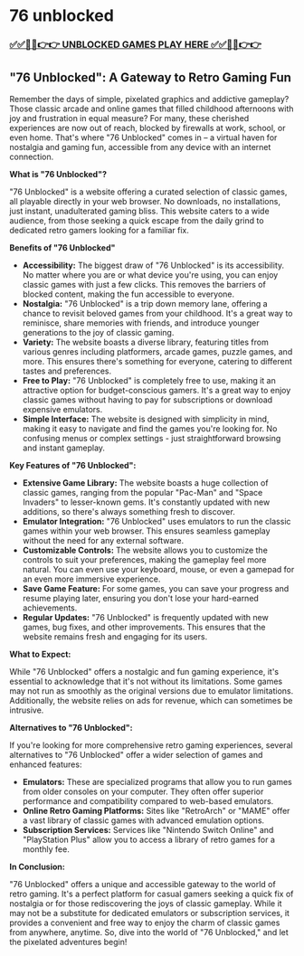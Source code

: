 # 76 unblocked

### [✅✅🔴🔴👉👉 UNBLOCKED GAMES PLAY HERE ✅✅🔴🔴👉👉](https://topstoryindia.com)

## "76 Unblocked": A Gateway to Retro Gaming Fun

Remember the days of simple, pixelated graphics and addictive gameplay? Those classic arcade and online games that filled childhood afternoons with joy and frustration in equal measure?  For many, these cherished experiences are now out of reach, blocked by firewalls at work, school, or even home. That's where "76 Unblocked" comes in – a virtual haven for nostalgia and gaming fun, accessible from any device with an internet connection.

**What is "76 Unblocked"?**

"76 Unblocked" is a website offering a curated selection of classic games, all playable directly in your web browser. No downloads, no installations, just instant, unadulterated gaming bliss. This website caters to a wide audience, from those seeking a quick escape from the daily grind to dedicated retro gamers looking for a familiar fix.  

**Benefits of "76 Unblocked"**

* **Accessibility:** The biggest draw of "76 Unblocked" is its accessibility. No matter where you are or what device you're using, you can enjoy classic games with just a few clicks. This removes the barriers of blocked content, making the fun accessible to everyone.
* **Nostalgia:** "76 Unblocked" is a trip down memory lane, offering a chance to revisit beloved games from your childhood. It's a great way to reminisce, share memories with friends, and introduce younger generations to the joy of classic gaming.
* **Variety:**  The website boasts a diverse library, featuring titles from various genres including platformers, arcade games, puzzle games, and more.  This ensures there's something for everyone, catering to different tastes and preferences.
* **Free to Play:** "76 Unblocked" is completely free to use, making it an attractive option for budget-conscious gamers. It's a great way to enjoy classic games without having to pay for subscriptions or download expensive emulators.
* **Simple Interface:**  The website is designed with simplicity in mind, making it easy to navigate and find the games you're looking for. No confusing menus or complex settings - just straightforward browsing and instant gameplay.

**Key Features of "76 Unblocked":**

* **Extensive Game Library:**  The website boasts a huge collection of classic games, ranging from the popular "Pac-Man" and "Space Invaders" to lesser-known gems. It's constantly updated with new additions, so there's always something fresh to discover.
* **Emulator Integration:** "76 Unblocked" uses emulators to run the classic games within your web browser. This ensures seamless gameplay without the need for any external software.
* **Customizable Controls:**  The website allows you to customize the controls to suit your preferences, making the gameplay feel more natural.  You can even use your keyboard, mouse, or even a gamepad for an even more immersive experience.
* **Save Game Feature:**  For some games, you can save your progress and resume playing later, ensuring you don't lose your hard-earned achievements.
* **Regular Updates:**  "76 Unblocked" is frequently updated with new games, bug fixes, and other improvements. This ensures that the website remains fresh and engaging for its users.

**What to Expect:**

While "76 Unblocked" offers a nostalgic and fun gaming experience, it's essential to acknowledge that it's not without its limitations. Some games may not run as smoothly as the original versions due to emulator limitations.  Additionally, the website relies on ads for revenue, which can sometimes be intrusive.

**Alternatives to "76 Unblocked":**

If you're looking for more comprehensive retro gaming experiences, several alternatives to "76 Unblocked" offer a wider selection of games and enhanced features:

* **Emulators:**  These are specialized programs that allow you to run games from older consoles on your computer. They often offer superior performance and compatibility compared to web-based emulators.
* **Online Retro Gaming Platforms:** Sites like "RetroArch" or "MAME" offer a vast library of classic games with advanced emulation options. 
* **Subscription Services:**  Services like "Nintendo Switch Online" and "PlayStation Plus" allow you to access a library of retro games for a monthly fee.

**In Conclusion:**

"76 Unblocked" offers a unique and accessible gateway to the world of retro gaming. It's a perfect platform for casual gamers seeking a quick fix of nostalgia or for those rediscovering the joys of classic gameplay. While it may not be a substitute for dedicated emulators or subscription services, it provides a convenient and free way to enjoy the charm of classic games from anywhere, anytime. So, dive into the world of "76 Unblocked," and let the pixelated adventures begin! 
